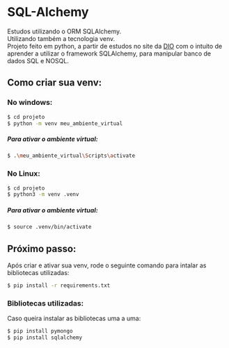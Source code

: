 # SQL-Alchemy
Estudos utilizando o ORM SQLAlchemy. <br>
Utilizando também a tecnologia venv. <br>
Projeto feito em python, a partir de estudos no site da [DIO](https://www.dio.me/) com o intuito de aprender a utilizar o framework SQLAlchemy, para manipular banco de dados SQL e NOSQL.

## Como criar sua venv:
### No windows:
```bash
$ cd projeto
$ python -m venv meu_ambiente_virtual
```
##### Para ativar o ambiente virtual:
```bash
$ .\meu_ambiente_virtual\Scripts\activate
```

### No Linux:
```bash
$ cd projeto
$ python3 -m venv .venv
```
##### Para ativar o ambiente virtual:
```bash
$ source .venv/bin/activate
```
## Próximo passo:
Após criar e ativar sua venv, rode o seguinte comando para intalar as bibliotecas utilizadas:
```bash
$ pip install -r requirements.txt
```
### Bibliotecas utilizadas:
Caso queira instalar as bibliotecas uma a uma:
```bash
$ pip install pymongo
$ pip install sqlalchemy
```
